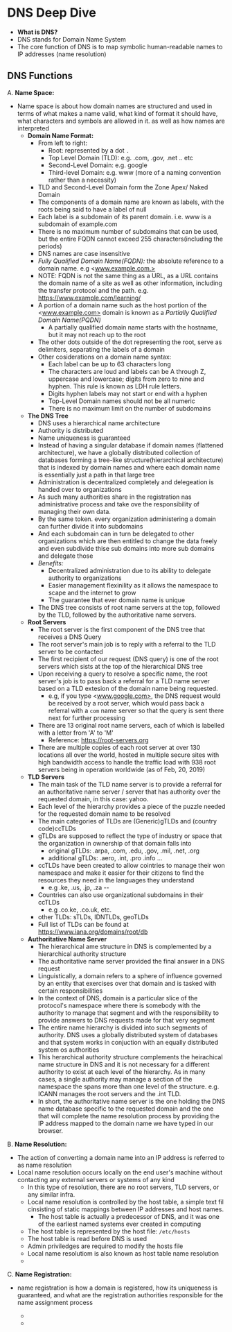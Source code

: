 # DNS Deep Dive

- __What is DNS?__
- DNS stands for Domain Name System
- The core function of DNS is to map symbolic human-readable names to IP addresses (name resolution)

## DNS Functions
  
A. __Name Space:__

- Name space is about how domain names are structured and used in terms of what makes a name valid, what kind of format it should have, what characters and symbols are allowed in it. as well as how names are interpreted
  - __Domain Name Format:__
    - From left to right:
      - Root: represented by a dot `.`
      - Top Level Domain (TLD): e.g. .com, .gov, .net .. etc
      - Second-Level Domain: e.g. google
      - Third-level Domain: e.g. www (more of a naming convention rather than a necessity)
    - TLD and Second-Level Domain form the Zone Apex/ Naked Domain
    - The components of a domain name are known as labels, with the roots being said to have a label of null
    - Each label is a subdomain of its parent domain. i.e. www is a subdomain of example.com
    - There is no maximum number of subdomains that can be used, but the entire FQDN cannot exceed 255 characters(including the periods)
    - DNS names are case insensitive
    - *Fully Qualified Domain Name(FQDN):* the absolute reference to a domain name. e.g <www.example.com.>
    - NOTE: FQDN is not the same thing as a URL, as a URL contains the domain name of a site as well as other information, including the transfer protocol and the path. e.g. <https://www.example.com/learning/>
    - A portion of a domain name such as the host portion of the <www.example.com> domain is known as a *Partially Qualified Domain Name(PQDN)*
      - A partially qualified domain name starts with the hostname, but it may not reach up to the root
    - The other dots outside of the dot representing the root, serve as delimiters, separating the labels of a domain
    - Other cosiderations on a domain name syntax:
      - Each label can be up to 63 characters long
      - The characters are loud and labels can be A through Z, uppercase and lowercase; digits from zero to nine and hyphen. This rule is known as LDH rule letters.
      - Digits hyphen labels may not start or end with a hyphen
      - Top-Level Domain names should not be all numeric
      - There is no maximum limit on the number of subdomains
  - __The DNS Tree__
    - DNS uses a hierarchical name architecture
    - Authority is distributed
    - Name uniqueness is guaranteed
    - Instead of having a singular database if domain names (flattened architecture), we have a globally distributed collection of databases forming a tree-like structure(hierarchical architecture) that is indexed by domain names and where each domain name is essentially just a path in that large tree
    - Administration is decentralized completely and delegeation is handed over to organizations
    - As such many authorities share in the registration nas administrative process and take ove the responsibility of managing their own data.
    - By the same token. every organization administering a domain can further divide it into subdomains
    - And each subdomain can in turn be delegated to other organizations which are then entitled to change the data freely and even subdivide thise sub domains into more sub domains and delegate those
    - *Benefits:*
      - Decentralized administration due to its ability to delegate authority to organizations
      - Easier management flexinility as it allows the namespace to scape and the internet to grow
      - The guarantee that ever domain name is unique
    - The DNS tree consists of root name servers at the top, followed by the TLD, followed by the authoritative name servers.
  - __Root Servers__
    - The root server is the first component of the DNS tree that receives a DNS Query
    - The root server's main job is to reply with a referral to the TLD server to be contacted
    - The first recipient of our request (DNS query) is one of the root servers which sists at the top of the hierarchical DNS tree
    - Upon receiving a query to resolve a specific name, the root server's job is to pass back a referral for a TLD name server based on a TLD extesion of the domain name being requested.
      - e.g, if you type <www.google.com>, the DNS request would be received by a root server, which would pass back a referral with a `com` name server so that the query is sent there next for further processing
    - There are 13 original root name servers, each of which is labelled with a letter from 'A' to 'M'
      - Reference: <https://root-servers.org>
    - There are multiple copies of each root server at over 130 locations all over the world, hosted in multiple secure sites with high bandwidth access to handle the traffic load with 938 root servers being in operation worldwide (as of Feb, 20, 2019)
  - __TLD Servers__
    - The main task of the TLD name server is to provide a referral for an authoritative name server / server that has authority over the requested domain, in this case: yahoo.
    - Each level of the hierarchy provides a piece of the puzzle needed for the requested domain name to be resolved
    - The main categories of TLDs are (Generic)gTLDs and (country code)ccTLDs
    - gTLDs are supposed to reflect the type of industry or space that the organization in ownership of that domain falls into
      - original gTLDs: .arpa, .com, .edu, .gov, .mil, .net, .org
      - additional gTLDs: .aero, .int, .pro .info ...
    - ccTLDs have been created to allow cointries to manage their won namespace and make it easier for their citizens to find the resources they need in the languages they understand
      - e.g .ke, .us, .jp, .za --
    - Countries can also use organizational subdomains in their ccTLDs
      - e.g .co.ke, .co.uk, etc.
    - other TLDs: sTLDs, IDNTLDs, geoTLDs
    - Full list of TLDs can be found at <https://www.iana.org/domains/root/db>
  - __Authoritative Name Server__
    - The hierarchical ame structure in DNS is complemented by a hierarchical authority structure
    - The authoritative name server provided the final answer in a DNS request
    - Linguistically, a domain refers to a sphere of influence governed by an entity that exercises over that domain and is tasked with certain responsibilities
    - In the context of DNS, domain is a particular slice of the protocol's namespace where there is somebody with the authority to manage that segment and with the responsibility to provide answers to DNS requests made for that very segment
    - The entire name hierarchy is divided into such segments of authority. DNS uses a globally distributed system of databases and that system works in conjuction with an equally distributed system os authorities
    - This herarchical authority structure complements the heirachical name structure in DNS and it is not necessary for a different authority to exist at each level of the hierarchy. As in many cases, a single authority may manage a section of the namespace the spans more than one level of the structure. e.g. ICANN manages the root servers and the .int TLD.
    - In short, the authoritative name server is the one holding the DNS name database specific to the requested domain and the one that will complete the name resolution process by providing the IP address mapped to the domain name we have typed in our browser.

B. __Name Resolution:__

- The action of converting a domain name into an IP address is referred to as name resolution
- Local name resolution occurs locally on the end user's machine without contacting any external servers or systems of any kind
  - In this type of resolution, there are no root servers, TLD servers, or any similar infra.
  - Local name resolution is controlled by the host table, a simple text fil cinsisting of static mappings between IP addresses and host names.
    - The host table is actually a predecessor of DNS, and it was one of the earliest named systems ever created in computing
  - The host table is represented by the host file: `/etc/hosts`
  - The host table is read before DNS is used
  - Admin priviledges are required to modify the hosts file
  - Local name resolutiom is also known as host table name resolution
  -

C. __Name Registration:__

- name registration is how a domain is registered, how its uniqueness is guaranteed, and what are the registration authorities responsible for the name assignment process

  -
  -
